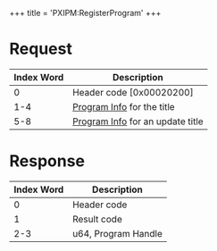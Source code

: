 +++
title = 'PXIPM:RegisterProgram'
+++

# Request

| Index Word | Description                                                                    |
|------------|--------------------------------------------------------------------------------|
| 0          | Header code \[0x00020200\]                                                     |
| 1-4        | [Program Info](Filesystem_services#ProgramInfo "wikilink") for the title       |
| 5-8        | [Program Info](Filesystem_services#ProgramInfo "wikilink") for an update title |

# Response

| Index Word | Description         |
|------------|---------------------|
| 0          | Header code         |
| 1          | Result code         |
| 2-3        | u64, Program Handle |
